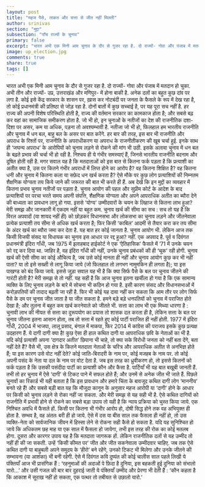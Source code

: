 ```yaml
---
layout: post
title: "महज पैसे, ताकत और सत्ता से जीत नहीं मिलती"
author: srinivas
section: "मुद्दा"
subsection: "पाँच राज्यों के चुनाव"
primary: false
excerpt: "भारत अभी एक मिनी आम चुनाव के दौर से गुजर रहा है. दो राज्यों- गोवा और पंजाब में मतदान हो चुका. अभी तीन और राज्यों- उप्र, उत्तराखंड और मणिपुर- में होना बाकी है. अनेक दलों का बहुत कुछ दांव पर लगा है. कोई इसे केंद्र सरकार के शासन पर, ख़ास कर नोटबंदी पर जनता के फैसले के रूप में देख रहा है, तो कोई प्रधानमंत्री की प्रतिष्ठा से जोड़ रहा है." 
image: up_election.jpg
comments: true
share: true
tags: []
---
```


भारत अभी एक मिनी आम चुनाव के दौर से गुजर रहा है. दो राज्यों- गोवा और
पंजाब में मतदान हो चुका. अभी तीन और राज्यों- उप्र, उत्तराखंड और
मणिपुर- में होना बाकी है. अनेक दलों का बहुत कुछ दांव पर लगा है. कोई
इसे केंद्र सरकार के शासन पर, ख़ास कर नोटबंदी पर जनता के फैसले के रूप
में देख रहा है, तो कोई प्रधानमंत्री की प्रतिष्ठा से जोड़ रहा है. दोनों
बातों में कुछ सच्चाई है, पर यह पूरा सच नहीं है. हर राज्य की अपनी विशेष
परिस्थिति होती है, राज्य की वर्तमान सरकार का कामकाज होता है; और सबसे
बढ़ कर वहां का सामाजिक समीकरण होता है. जो भी हो, इन चुनाओं के नतीजों का
देश की राजनीतिक दशा-दिशा पर असर, कम या अधिक, पड़ना तो अवश्यम्भावी है.
नतीजा जो भी हो, फिलहाल हम भारतीय राजनीति और चुनाव में धन बल, बाहु बल
के असर पर बात करेंगे. हर बार की तरह, इस बार भी राजनीति और अपराध के
रिश्तों पर, राजनीति के अपराधीकरण या अपराध के राजनीतीकरण की खूब चर्चा
हुई. इनके साथ ही ‘जघन्य अपराध’ के आरोपियों को चुनाव लड़ने से रोकने की
मांग भी उठी. इसके अलावा चुनाव में धन बल के बढ़ते प्रभाव की चर्चा भी हो
रही है. निश्चय ही ये गंभीर समस्याएं हैं, जिनसे भारतीय राजनीति बदनाम और
दूषित होती रही है. मगर सवाल यह है कि मतदाताओं को इस बात से कितना फर्क
पड़ता है कि प्रत्याशी का अतीत क्या है, उस पर कितने गंभीर अपराधों में
लिप्त होने का आरोप है? वह कितना शिक्षित है? वह कितना धनी और चुनाव में
कितना कला या सफ़ेद धन खर्च करता है?
ऐसे मौके पर कुछ लोग प्रत्याशियों की निम्नतम शैक्षणिक योग्यता तय किये
जाने की जरूरत की बात भी करते ही हैं. अब देखें कि इन मुद्दों का व्यवहार
में कितना प्रभाव चुनाव नतीजों पर पड़ता है.
चुनाव आयोग की पहल और सुप्रीम कोर्ट के आदेश के बाद प्रत्याशियों पर परचा
भरते समय अपनी संपत्ति, शैक्षणिक योग्यता और अपने आपराधिक अतीत का ब्यौरा
देने की बाध्यता का प्रावधान लागू हो गया. इससे ‘योग्य’ उम्मीदवारों के
चयन के लिहाज से कितना लाभ हुआ? मेरी समझ और जानकारी में एकदम नहीं या
बहुत कम.
चुनाव खर्च की सीमा का सच :  सच तो यह है कि विरल अपवादों (या शायद नहीं
ही) को छोड़कर विधानसभा और लोकसभा का चुनाव लड़ने और जीतनेवाला प्रत्येक
प्रत्याशी तय सीमा से अधिक खर्च करता है; फिर किसी ‘काबिल’ आदमी से तैयार
करा कर तय सीमा के अंदर खर्च का ब्यौरा जमा कर देता है. यह बात हर कोई
जानता है. चुनाव आयोग भी. लेकिन आज तक किसी विजयी संसद या विधायक का
चुनाव इस आधार पर रद्द हुआ? नहीं. एक अपवाद है. पूर्व व दिवंगत
प्रधानमंत्री इंदिरा गाँधी, जब 1975 में इलाहबाद हाईकोर्ट ने एक
‘ऐतिहासिक’ फैसले में ’71 में उनके चयन को रद्द कर दिया था. जाहिर है, वह
इंदिरा गाँधी की नहीं, उनके चुनाव प्रबंधकों की ही ‘चूक’ रही होगी.
चुनाव खर्च की ऐसी सीमा का कोई औचित्य है, जब उसे कोई मानता ही नहीं और
चुनाव आयोग कुछ कर भी नहीं पाता? या तो इसे सख्ती से लागू किया जाये (जो
फिलहाल तो लगभग नामुमकिन ही लगता है); या इस पाखण्ड को बंद किया जाये.
इससे जुड़ा सवाल यह भी है कि क्या सिर्फ पैसे के बल पर चुनाव जीतने की
गारंटी होती है? मेरी समझ से तो नहीं. यह सही है कि आज चुनाव इतना
खर्चीला हो गया है कि एक सामान्य व्यक्ति के लिए चुनाव लड़ने के बारे में
सोचना भी कठिन हो गया है. इसी कारण संसद और विधानसभाओं में करोड़पतियों की
तादाद बढ़ती जा रही है. फिर भी कोई यह दावा नहीं कर सकता कि आम तौर पर लोग
सिर्फ पैसे के दम पर चुनाव जीत जाता है या जीत सकता है. हमने बड़े बड़े
धनपतियों को चुनाव में पराजित होते देखा है; और तुलना में बहुत कम खर्च
करनेवाले को जीतते भी.
सत्ता का लाभ भी एक मिथ्या धारणा है : चुनावी लाभ की नीयत से सत्ता का
दुरूपयोग का प्रयास तो शासक दल करता ही है, लेकिन सत्ता के बल पर चुनाव
जीतना इतना आसान होता, तब तो सत्ता में रहते हुए कोई पार्टी पराजित ही
नहीं होती. 1977 में इंदिरा गाँधी, 2004 में भाजपा, लालू प्रसाद, बंगाल
में माकपा, फिर 2014 में कांग्रेस की पराजय इसके कुछ प्रत्यक्ष उदहारण
हैं.
ये दागी दागी क्या है!  कुछ ऐसा ही हाल कथित दागी या आपराधिक छवि के
नेताओं का भी है. यदि कोई प्रत्याशी अपना ‘दागदार अतीत’ छिपाना भी चाहे,
तो क्या सके विरोधी जनता को नहीं बता देंगे, बता नहीं देते हैं? वैसे भी,
उस क्षेत्र के कितने मतदाता नेताओं के चरित्र और आपराधिक अतीत से अनभिज्ञ
होते हैं; या इस कारण उसे वोट नहीं देते? कोई जाति-बिरादरी के नाम पर,
कोई मजहब के नाम पर. तो कोई अपनी पसंद के नेता या दल के नाम पर वोट देता
है. जब इस तरह का ध्रुवीकरण हो, तो इससे कितनों को फर्क पड़ता है कि उसकी
पसंदीदा पार्टी का प्रत्याशी कौन और कैसा है. पार्टियाँ भी यह बात बखूबी
जानती हैं. तभी तो हर चुनाव में ऐसे ‘दागी’ से टिकट पाने में सफल होते
हैं; और उनमें से अनेक जीत भी जाते हैं. पिछले चुनावों का रिकार्ड भी यही
बताता है कि इस प्रावधान और हमारे चिंता के बावजूद कथित दागी लोग
‘माननीय’ बनते रहे हैं!
और सबसे बड़ी बात यह कि मौजूदा कानून के अनुसार महज आरोपी या ‘दागी’ होने
के आधार पर किसी को चुनाव लड़ने से रोका नहीं जा सकता. और मेरी समझ से यह
सही भी है. ऐसे कथित दागियों को राजनीति में प्रभावी होने से रोकने का
सबसे बड़ा उपाय तो यही है कि न्याय प्रक्रिया को चुस्त किया जाये. एक
निश्चित अवधि में फैसले हों. किसी पर कितना भी गंभीर आरोप हो, दोषी सिद्ध
होने तक वह अभियुक्त ही होता है. सम्भव है, वह अंततः बरी ही हो जाये. ऐसे
में दस या बीस साल तक फैसला ही नहीं हो, तो उस व्यक्ति-नेता को
सार्वजानिक जीवन में हिस्सा लेने से रोकना सही कैसे हो सकता है. यदि यह
सुनिश्चित हो जाये कि अधिकतम छह माह या एक साल में फैसला हो जायेगा, तभी
इस तरह की रोक   का कोई मतलब होगा.
दूसरा और कारगर उपाय यह है कि मतदाता जागरूक हों. लेकिन राजनीतिक दलों से
यह उम्मीद तो नहीं ही की जा सकती. उन्हें ‘किसी कीमत पर’ जीत और जीत
सकनेवाला उम्मीदवार चाहिए. जब तक ऐसे कथित दागी या बाहुबली अपने समुदय के
‘हीरो’ बने रहेंगे, उनको टिकट भी मिलेगा और उनके जीतने की सम्भावना (या
आशंका) भी बनी रहेगी.
ऐसे में दिवंगत कवि दुष्यंत की कोई चालीस साल पहले लिखी ये पंक्तियाँ आज
भी प्रासंगिक हैं : ‘रहनुमाओं की अदाओं पे फ़िदा है दुनिया, इस बहकती हुई
दुनिया को संभालो यारो...’ और उसी गजल की बार बार दुहराई जाती ये
पंक्तियाँ उम्मीद और प्रेरणा भी देती हैं : ‘कौन कहता है कि आकाश में
सूराख नहीं हो सकता, एक पत्थर तो तबीयत से उछालो यारो.’